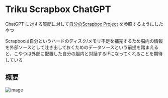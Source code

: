 # Triku Scrapbox ChatGPT

ChatGPT に対する質問に対して[自分のScrapbox Project](https://scrapbox.io/riku19981027-69787355) を参照するようにしたやつ

Scrapboxは自分というハードのディスク/メモリ不足を補完するため脳内の情報を外部ソースとして吐き出しておくためのデータソースという前提を踏まえると、こやつは外部に配置した自分の脳内と対話するIFになってくれることを期待している

## 概要
![image](https://user-images.githubusercontent.com/45778163/232238868-944df425-8f69-4652-bdcb-5378f642a64f.png)
